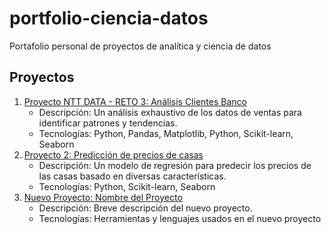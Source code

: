 # portfolio-ciencia-datos
Portafolio personal de proyectos de analítica y ciencia de datos

## Proyectos
1. [Proyecto NTT DATA - RETO 3: Análisis Clientes Banco](proyectos/NTT_DATA/reto-3/README.md)
   - Descripción: Un análisis exhaustivo de los datos de ventas para identificar patrones y tendencias.
   - Tecnologías: Python, Pandas, Matplotlib, Python, Scikit-learn, Seaborn
2. [Proyecto 2: Predicción de precios de casas](proyectos/proyecto_2/README.md)
   - Descripción: Un modelo de regresión para predecir los precios de las casas basado en diversas características.
   - Tecnologías: Python, Scikit-learn, Seaborn
3. [Nuevo Proyecto: Nombre del Proyecto](proyectos/nuevo_proyecto/README.md)
   - Descripción: Breve descripción del nuevo proyecto.
   - Tecnologías: Herramientas y lenguajes usados en el nuevo proyecto

